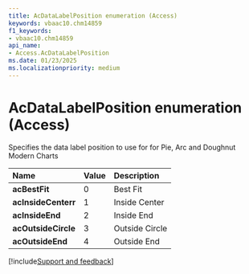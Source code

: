 ```yaml
---
title: AcDataLabelPosition enumeration (Access)
keywords: vbaac10.chm14859
f1_keywords:
- vbaac10.chm14859
api_name:
- Access.AcDataLabelPosition
ms.date: 01/23/2025
ms.localizationpriority: medium
---
```



# AcDataLabelPosition enumeration (Access)

Specifies the data label position to use for for Pie, Arc and Doughnut Modern Charts

|Name|Value|Description|
|:-----|:-----|:-----|
|**acBestFit**|0|Best Fit|
|**acInsideCenterr**|1|Inside Center|
|**acInsideEnd**|2|Inside End|
|**acOutsideCircle**|3|Outside Circle|
|**acOutsideEnd**|4|Outside End|

[!include[Support and feedback](~/includes/feedback-boilerplate.md)]